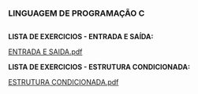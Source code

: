 
### LINGUAGEM DE PROGRAMAÇÃO C

<h2></h2>

**LISTA DE EXERCICIOS - ENTRADA E SAÍDA:**


[ENTRADA E SAIDA.pdf](https://github.com/kessiacz/programsC/files/14675651/ENTRADA.E.SAIDA.pdf)


**LISTA DE EXERCICIOS - ESTRUTURA CONDICIONADA:**

[ESTRUTURA CONDICIONADA.pdf](https://github.com/kessiacz/programsC/files/14675652/ESTRUTURA.CONDICIONADA.pdf)

